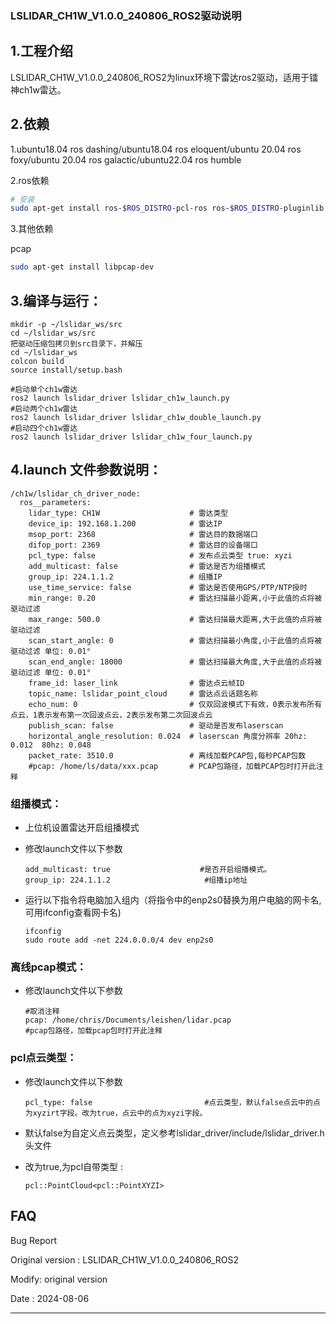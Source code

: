 ### LSLIDAR_CH1W_V1.0.0_240806_ROS2驱动说明

## 1.工程介绍

​		LSLIDAR_CH1W_V1.0.0_240806_ROS2为linux环境下雷达ros2驱动，适用于镭神ch1w雷达。

## 2.依赖

1.ubuntu18.04 ros dashing/ubuntu18.04 ros eloquent/ubuntu 20.04 ros foxy/ubuntu 20.04 ros galactic/ubuntu22.04 ros humble

2.ros依赖

```bash
# 安装
sudo apt-get install ros-$ROS_DISTRO-pcl-ros ros-$ROS_DISTRO-pluginlib  ros-$ROS_DISTRO-pcl-conversions 
```

3.其他依赖

pcap

~~~bash
sudo apt-get install libpcap-dev
~~~



## 3.编译与运行：

~~~shell
mkdir -p ~/lslidar_ws/src
cd ~/lslidar_ws/src
把驱动压缩包拷贝到src目录下，并解压
cd ~/lslidar_ws
colcon build
source install/setup.bash

#启动单个ch1w雷达
ros2 launch lslidar_driver lslidar_ch1w_launch.py
#启动两个ch1w雷达
ros2 launch lslidar_driver lslidar_ch1w_double_launch.py
#启动四个ch1w雷达
ros2 launch lslidar_driver lslidar_ch1w_four_launch.py
~~~



## 4.launch 文件参数说明：

~~~shell
/ch1w/lslidar_ch_driver_node:
  ros__parameters:
    lidar_type: CH1W                    # 雷达类型
    device_ip: 192.168.1.200            # 雷达IP
    msop_port: 2368                     # 雷达目的数据端口
    difop_port: 2369                    # 雷达目的设备端口
    pcl_type: false                     # 发布点云类型 true: xyzi
    add_multicast: false                # 雷达是否为组播模式
    group_ip: 224.1.1.2                 # 组播IP
    use_time_service: false             # 雷达是否使用GPS/PTP/NTP授时
    min_range: 0.20                     # 雷达扫描最小距离,小于此值的点将被驱动过滤
    max_range: 500.0                    # 雷达扫描最大距离,大于此值的点将被驱动过滤
    scan_start_angle: 0                 # 雷达扫描最小角度,小于此值的点将被驱动过滤 单位: 0.01°
    scan_end_angle: 18000               # 雷达扫描最大角度,大于此值的点将被驱动过滤 单位: 0.01°
    frame_id: laser_link                # 雷达点云帧ID
    topic_name: lslidar_point_cloud     # 雷达点云话题名称
    echo_num: 0                         # 仅双回波模式下有效，0表示发布所有点云，1表示发布第一次回波点云，2表示发布第二次回波点云
    publish_scan: false                 # 驱动是否发布laserscan
    horizontal_angle_resolution: 0.024  # laserscan 角度分辨率 20hz: 0.012  80hz: 0.048
    packet_rate: 3510.0                 # 离线加载PCAP包,每秒PCAP包数
    #pcap: /home/ls/data/xxx.pcap       # PCAP包路径，加载PCAP包时打开此注释

~~~

### 组播模式：

- 上位机设置雷达开启组播模式

- 修改launch文件以下参数

  ~~~shell
  add_multicast: true                    #是否开启组播模式。
  group_ip: 224.1.1.2                     #组播ip地址
  ~~~

- 运行以下指令将电脑加入组内（将指令中的enp2s0替换为用户电脑的网卡名,可用ifconfig查看网卡名)

  ~~~shell
  ifconfig
  sudo route add -net 224.0.0.0/4 dev enp2s0
  ~~~



### 离线pcap模式：

- 修改launch文件以下参数

  ~~~shell
  #取消注释
  pcap: /home/chris/Documents/leishen/lidar.pcap                        #pcap包路径，加载pcap包时打开此注释
  ~~~



###  pcl点云类型：

- 修改launch文件以下参数

  ~~~shell
  pcl_type: false                         #点云类型，默认false点云中的点为xyzirt字段。改为true，点云中的点为xyzi字段。
  ~~~

  

- 默认false为自定义点云类型，定义参考lslidar_driver/include/lslidar_driver.h头文件

- 改为true,为pcl自带类型 :

  ~~~shell
  pcl::PointCloud<pcl::PointXYZI>
  ~~~

  

## FAQ

Bug Report

Original version : LSLIDAR_CH1W_V1.0.0_240806_ROS2

Modify:  original version

Date    : 2024-08-06

---------------

